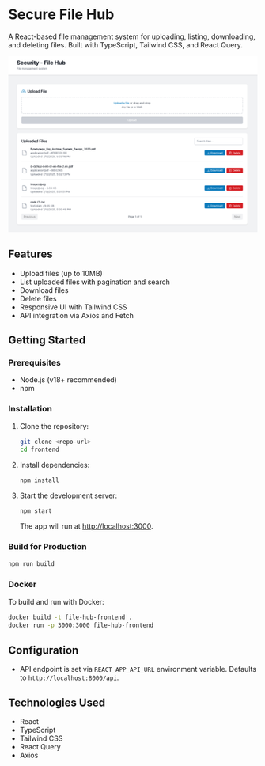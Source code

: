 # Secure File Hub

A React-based file management system for uploading, listing, downloading, and deleting files. Built with TypeScript, Tailwind CSS, and React Query.

![](https://github.com/aizwal9/Secure-vault-frontend/blob/main/image.png?raw=true)

## Features

- Upload files (up to 10MB)
- List uploaded files with pagination and search
- Download files
- Delete files
- Responsive UI with Tailwind CSS
- API integration via Axios and Fetch


## Getting Started

### Prerequisites

- Node.js (v18+ recommended)
- npm

### Installation

1. Clone the repository:

   ```sh
   git clone <repo-url>
   cd frontend
   ```

2. Install dependencies:

   ```sh
   npm install
   ```

3. Start the development server:

   ```sh
   npm start
   ```

   The app will run at [http://localhost:3000](http://localhost:3000).

### Build for Production

```sh
npm run build
```

### Docker

To build and run with Docker:

```sh
docker build -t file-hub-frontend .
docker run -p 3000:3000 file-hub-frontend
```

## Configuration

- API endpoint is set via `REACT_APP_API_URL` environment variable. Defaults to `http://localhost:8000/api`.

## Technologies Used

- React
- TypeScript
- Tailwind CSS
- React Query
- Axios
